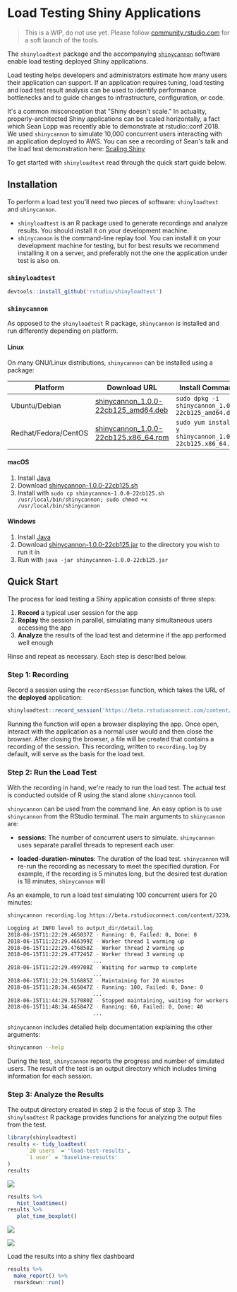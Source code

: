 <!-- -*- mode: markdown; -*- -->

# Load Testing Shiny Applications

> This is a WIP, do not use yet. Please follow [community.rstudio.com][community] for a
soft launch of the tools.

The `shinyloadtest` package and the accompanying [`shinycannon`][shinycannon] software enable load testing
deployed Shiny applications.

Load testing helps developers and administrators estimate how many users their application can support. If an application requires tuning, load testing and load test result analysis can be used to identify performance bottlenecks and to guide changes to infrastructure, configuration, or code.

It's a common misconception that "Shiny doesn't scale." In actuality, properly-architected Shiny applications can be scaled horizontally, a fact which Sean Lopp was recently able to demonstrate at rstudio::conf 2018. We used `shinycannon` to simulate 10,000 concurrent users interacting with an application deployed to AWS. You can see a recording of Sean's talk and the load test demonstration here: [Scaling Shiny](https://www.rstudio.com/resources/videos/scaling-shiny/)

To get started with `shinyloadtest` read through the quick start guide below.

## Installation

To perform a load test you'll need two pieces of software: `shinyloadtest` and `shinycannon`.

* `shinyloadtest` is an R package used to generate recordings and analyze results. You should install it on your development machine.
* `shinycannon` is the command-line replay tool. You can install it on your development machine for testing, but for best results we recommend installing it on a server, and preferably not the one the application under test is also on.

### `shinyloadtest`

```R
devtools::install_github('rstudio/shinyloadtest')
```

### `shinycannon`

As opposed to the `shinyloadtest` R package, `shinycannon` is installed and run differently depending on platform.

#### Linux

On many GNU/Linux distributions, `shinycannon` can be installed using a package:

Platform|Download URL|Install Command
-----|-----|----------------------------------------------------------------------------------------
Ubuntu/Debian|[shinycannon_1.0.0-22cb125_amd64.deb][shinycannon_deb]|`sudo dpkg -i shinycannon_1.0.0-22cb125_amd64.deb`
Redhat/Fedora/CentOS|[shinycannon_1.0.0-22cb125.x86_64.rpm][shinycannon_rpm]|`sudo yum install -y shinycannon_1.0.0-22cb125.x86_64.rpm`

#### macOS

1. Install [Java](https://www.java.com/en/download/)
1. Download [shinycannon-1.0.0-22cb125.sh][shinycannon_sh]
1. Install with `sudo cp shinycannon-1.0.0-22cb125.sh /usr/local/bin/shinycannon; sudo chmod +x /usr/local/bin/shinycannon`

#### Windows

1. Install [Java](https://www.java.com/en/download/)
1. Download [shinycannon-1.0.0-22cb125.jar][shinycannon_jar] to the directory you wish to run it in
1. Run with `java -jar shinycannon-1.0.0-22cb125.jar`

## Quick Start

The process for load testing a Shiny application consists of three steps:

1. **Record** a typical user session for the app
1. **Replay** the session in parallel, simulating many simultaneous users accessing the app
1. **Analyze** the results of the load test and determine if the app performed well enough

Rinse and repeat as necessary. Each step is described below.

### Step 1: Recording

Record a session using the `recordSession` function, which takes the URL of the **deployed** application:


```r
shinyloadtest::record_session('https://beta.rstudioconnect.com/content/3239/')
```

Running the function will open a browser displaying the app. Once open, interact with the application as a normal user would and then close the browser. After closing the browser, a file will be created that contains a recording of the session. This recording, written to `recording.log` by default, will serve as the basis for the load test.


### Step 2: Run the Load Test

With the recording in hand, we're ready to run the load test. The actual test is conducted outside of R using the stand alone `shinycannon` tool.

`shinycannon` can be used from the command line. An easy option is to use `shinycannon` from the RStudio terminal. The main arguments to `shinycannon` are:

- **sessions**: The number of concurrent users to simulate. `shinycannon` uses separate parallel threads to represent each user.

- **loaded-duration-minutes**: The duration of the load test. `shinycannon` will re-run the recording as necessary to meet the specified duration. For example, if the recording is 5 minutes long, but the desired test duration is 18 minutes, `shinycannon` will

As an example, to run a load test simulating 100 concurrent users for 20 minutes:

```bash
shinycannon recording.log https://beta.rstudioconnect.com/content/3239/ --sessions=100 --loaded-duration-minutes=20s

Logging at INFO level to output_dir/detail.log
2018-06-15T11:22:29.465037Z - Running: 0, Failed: 0, Done: 0
2018-06-15T11:22:29.466399Z - Worker thread 1 warming up
2018-06-15T11:22:29.476858Z - Worker thread 2 warming up
2018-06-15T11:22:29.477245Z - Worker thread 3 warming up
                           ...
2018-06-15T11:22:29.499708Z - Waiting for warmup to complete
                           ...
2018-06-15T11:22:29.516885Z - Maintaining for 20 minutes
2018-06-15T11:28:34.465847Z - Running: 100, Failed: 0, Done: 0
                           ...
2018-06-15T11:44:29.517080Z - Stopped maintaining, waiting for workers to stop
2018-06-15T11:48:34.465847Z - Running: 60, Failed: 0, Done: 40
                           ...
```

`shinycannon` includes detailed help documentation explaining the other arguments:

```bash
shinycannon --help
```

During the test, `shinycannon` reports the progress and number of simulated users. The result of the test is an output directory which includes timing information for each session.

### Step 3: Analyze the Results

The output directory created in step 2 is the focus of step 3. The `shinyloadtest` R package provides
functions for analyzing the output files from the test.

```r
library(shinyloadtest)
results <- tidy_loadtest(
      `20 users` = 'load-test-results',
      `1 user` = 'baseline-results'
)
results
```

![](inst/img/results.png)

```r
results %>%
   hist_loadtimes()
results %>%
   plot_time_boxplot()
```

![](inst/img/hist_loadtime.png)

![](inst/img/boxplot.png)


Load the results into a shiny flex dashboard
```r
results %>%
  make_report() %>%
  rmarkdown::run()
```

[community]: https://community.rstudio.com
[shinycannon]: https://github.com/rstudio/shinycannon
[shinycannon_deb]:	https://s2.amazonaws.com/rstudio-shinycannon-build/2018-08-16-15:45:30_1.0.0-22cb125/deb/shinycannon_1.0.0-22cb125_amd64.deb
[shinycannon_rpm]:	https://s3.amazonaws.com/rstudio-shinycannon-build/2018-08-16-15:45:30_1.0.0-22cb125/rpm/shinycannon-1.0.0-22cb125.x86_64.rpm
[shinycannon_jar]:	https://s3.amazonaws.com/rstudio-shinycannon-build/2018-08-16-15:45:30_1.0.0-22cb125/jar/shinycannon-1.0.0-22cb125.jar
[shinycannon_sh]:	https://s3.amazonaws.com/rstudio-shinycannon-build/2018-08-16-15:45:30_1.0.0-22cb125/bin/shinycannon-1.0.0-22cb125.sh
